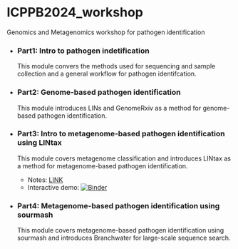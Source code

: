 # ICPPB2024_workshop
Genomics and Metagenomics workshop for pathogen identification

- ### Part1: Intro to pathogen indetification
  This module convers the methods used for sequencing and sample collection and a general workflow for pathogen identifcation.

- ### Part2: Genome-based pathogen identification
  This module introduces LINs and GenomeRxiv as a method for genome-based pathogen identification.

- ### Part3: Intro to metagenome-based pathogen identification using LINtax
  This module covers metagenome classification and introduces LINtax as a method for metagenome-based pathogen identification.
   -  Notes: [LINK](https://hackmd.io/Iz8wZZirRQWyzzR2kQh1QQ)
   -  Interactive demo: [![Binder](https://mybinder.org/badge_logo.svg)](https://mybinder.org/v2/gh/parul-sharma/2024ICPPB-workshop/main)


- ### Part4: Metagenome-based pathogen identification using sourmash
  This module covers metagenome-based pathogen identification using sourmash and introduces Branchwater for large-scale sequence search.
